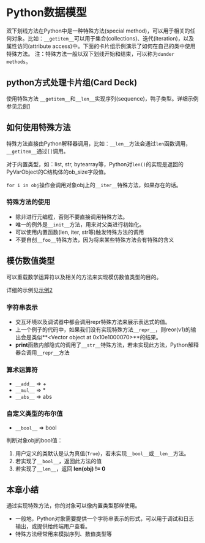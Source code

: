 # Python数据模型

双下划线方法在Python中是一种特殊方法(special method)，可以用于相关的任何对象。比如：`__getitem__`可以用于集合(collections)、迭代(iteration)，以及属性访问(attribute access)中。下面的卡片组示例演示了如何在自己的类中使用特殊方法。
注：特殊方法一般以双下划线开始和结束，可以称为`dunder methods`。

## python方式处理卡片组(Card Deck)

使用特殊方法 `__getitem__`和`__len__`实现序列(sequence)，鸭子类型。详细示例参见[示例1](example1.py)

## 如何使用特殊方法
特殊方法直接由Python解释器调用，比如：`__len__`方法会通过`len`函数调用，`__getitem__`通过`[]`调用。

对于内置类型，如：list, str, bytearray等，Python对`len()`的实现是返回的PyVarObject的C结构体的ob_size字段值。

`for i in obj`操作会调用对象obj上的`__iter__`特殊方法，如果存在的话。

### 特殊方法的使用
- 除非进行元编程，否则不要直接调用特殊方法。
- 唯一的例外是`__init__`方法，用来对父类进行初始化。
- 可以使用内置函数(len, iter, str等)触发特殊方法的调用
- 不要自创`__foo__`特殊方法，因为将来某些特殊方法会有特殊的含义

## 模仿数值类型

可以重载数学运算符以及相关的方法来实现模仿数值类型的目的。

详细的示例见[示例2](example2.py)

### 字符串表示

- 交互环境以及调试器中都会调用repr特殊方法来展示表达式的值。
- 上一个例子的代码中，如果我们没有实现特殊方法`__repr__`，则reor(v1)的输出会是类似**<Vector object at 0x10e1000070>**的结果。
- **print**函数内部隐式的调用了`__str__`特殊方法，若未实现此方法，Python解释器会调用`__repr__`方法

### 算术运算符

- `__add__` => +
- `__mul__` => *
- `__abs__` => abs

### 自定义类型的布尔值

- `__bool__` => bool

判断对象obj的bool值：

1. 用户定义的类默认是认为真值(`True`)，若未实现`__bool__`或`__len__`方法。
1. 若实现了`__bool__`，返回此方法的值
1. 若实现了`__len__`，返回 **len(obj) != 0**

## 本章小结

通过实现特殊方法，你的对象可以像内置类型那样使用。

- 一般地，Python对象需要提供一个字符串表示的形式，可以用于调试和日志输出，或提供给终端用户查看。
- 特殊方法经常用来模拟序列、数值类型等

